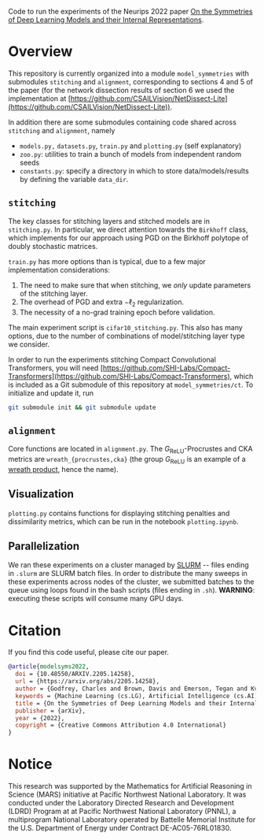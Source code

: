 Code to run the experiments of the Neurips 2022 paper [On the Symmetries of Deep
Learning Models and their Internal
Representations](https://arxiv.org/abs/2205.14258). 

# Overview

This repository is currently organized into a module `model_symmetries` with 
submodules `stitching` and `alignment`, corresponding to sections 4 and 5 of
the paper (for the network dissection results of section 6 we used the
implementation at
[https://github.com/CSAILVision/NetDissect-Lite](https://github.com/CSAILVision/NetDissect-Lite)). 

In addition there are some submodules containing code shared across `stitching`
and `alignment`, namely 
- `models.py,` `datasets.py`, `train.py` and `plotting.py` (self explanatory)
- `zoo.py`: utilities to train a bunch of models from independent random seeds
- `constants.py`: specify a directory in which to store data/models/results by
  defining the variable `data_dir`.

## `stitching`

The key classes for stitching layers and stitched models are in `stitching.py`.
In particular, we direct attention towards the `Birkhoff` class, which
implements for our approach using PGD on the Birkhoff polytope of doubly
stochastic matrices.

`train.py` has more options than is typical, due to a few major implementation
considerations:
1. The need to make sure that when stitching, we *only* update parameters of the
   stitching layer.
2. The overhead of PGD and extra $-\ell_2$ regularization.
3. The necessity of a no-grad training epoch before validation.

The main experiment script is `cifar10_stitching.py`. This also has many
options, due to the number of combinations of model/stitching layer type we
consider.

In order to run the experiments stitching Compact Convolutional Transformers,
you will need
[https://github.com/SHI-Labs/Compact-Transformers](https://github.com/SHI-Labs/Compact-Transformers),
which is included as a Git submodule of this repository at
`model_symmetries/ct`. To initialize and update it, run 
``` bash
git submodule init && git submodule update
```

## `alignment` 

Core functions are located in `alignment.py`. The $G_{\mathrm{ReLU}}$-Procrustes
and CKA metrics are `wreath_{procrustes,cka}` (the group $G_{\mathrm{ReLU}}$ is
an example of a [wreath product](https://en.wikipedia.org/wiki/Wreath_product),
hence the name). 

## Visualization

`plotting.py` contains functions for displaying stitching penalties and
dissimilarity metrics, which can be run in the notebook `plotting.ipynb`.

## Parallelization

We ran these experiments on a cluster managed by
[SLURM](https://slurm.schedmd.com/documentation.html) -- files ending in
`.slurm` are SLURM batch files. In order to distribute the many sweeps in these
experiments across nodes of the cluster, we submitted batches to the queue using
loops found in the bash scripts (files ending in `.sh`). **WARNING**: executing
these scripts will consume many GPU days.

# Citation

If you find this code useful, please cite our paper.

```bibtex
@article{modelsyms2022,
  doi = {10.48550/ARXIV.2205.14258},
  url = {https://arxiv.org/abs/2205.14258},
  author = {Godfrey, Charles and Brown, Davis and Emerson, Tegan and Kvinge, Henry},
  keywords = {Machine Learning (cs.LG), Artificial Intelligence (cs.AI), FOS: Computer and information sciences, FOS: Computer and information sciences},
  title = {On the Symmetries of Deep Learning Models and their Internal Representations},
  publisher = {arXiv},
  year = {2022},
  copyright = {Creative Commons Attribution 4.0 International}
}
```

# Notice

This research was supported by the Mathematics for Artificial Reasoning in Science (MARS)
initiative at Pacific Northwest National Laboratory. It was conducted under the Laboratory Directed
Research and Development (LDRD) Program at at Pacific Northwest National Laboratory (PNNL), a
multiprogram National Laboratory operated by Battelle Memorial Institute for the U.S. Department
of Energy under Contract DE-AC05-76RL01830.
